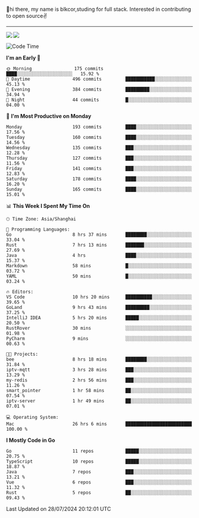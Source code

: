 👋hi there, my name is blkcor,studing for full stack.
Interested in contributing to open source✌️

<hr/>

![](https://github-readme-stats.vercel.app/api?username=blkcor)
<a href="https://github.com/blkcor/github-readme-stats">
    <img align="left" src="https://github-readme-stats.vercel.app/api/top-langs/?username=blkcor&hide=jupyter%20notebook,shaderlab,tex,c%23&langs_count=9" />
</a>


<!--START_SECTION:waka-->
![Code Time](http://img.shields.io/badge/Code%20Time-1%2C205%20hrs%2032%20mins-blue)

**I'm an Early 🐤** 

```text
🌞 Morning                175 commits         ████░░░░░░░░░░░░░░░░░░░░░   15.92 % 
🌆 Daytime                496 commits         ███████████░░░░░░░░░░░░░░   45.13 % 
🌃 Evening                384 commits         █████████░░░░░░░░░░░░░░░░   34.94 % 
🌙 Night                  44 commits          █░░░░░░░░░░░░░░░░░░░░░░░░   04.00 % 
```
📅 **I'm Most Productive on Monday** 

```text
Monday                   193 commits         ████░░░░░░░░░░░░░░░░░░░░░   17.56 % 
Tuesday                  160 commits         ████░░░░░░░░░░░░░░░░░░░░░   14.56 % 
Wednesday                135 commits         ███░░░░░░░░░░░░░░░░░░░░░░   12.28 % 
Thursday                 127 commits         ███░░░░░░░░░░░░░░░░░░░░░░   11.56 % 
Friday                   141 commits         ███░░░░░░░░░░░░░░░░░░░░░░   12.83 % 
Saturday                 178 commits         ████░░░░░░░░░░░░░░░░░░░░░   16.20 % 
Sunday                   165 commits         ████░░░░░░░░░░░░░░░░░░░░░   15.01 % 
```


📊 **This Week I Spent My Time On** 

```text
🕑︎ Time Zone: Asia/Shanghai

💬 Programming Languages: 
Go                       8 hrs 37 mins       ████████░░░░░░░░░░░░░░░░░   33.04 % 
Rust                     7 hrs 13 mins       ███████░░░░░░░░░░░░░░░░░░   27.69 % 
Java                     4 hrs               ████░░░░░░░░░░░░░░░░░░░░░   15.37 % 
Markdown                 58 mins             █░░░░░░░░░░░░░░░░░░░░░░░░   03.72 % 
YAML                     50 mins             █░░░░░░░░░░░░░░░░░░░░░░░░   03.24 % 

🔥 Editors: 
VS Code                  10 hrs 20 mins      ██████████░░░░░░░░░░░░░░░   39.65 % 
GoLand                   9 hrs 43 mins       █████████░░░░░░░░░░░░░░░░   37.25 % 
IntelliJ IDEA            5 hrs 20 mins       █████░░░░░░░░░░░░░░░░░░░░   20.50 % 
RustRover                30 mins             ░░░░░░░░░░░░░░░░░░░░░░░░░   01.98 % 
PyCharm                  9 mins              ░░░░░░░░░░░░░░░░░░░░░░░░░   00.63 % 

🐱‍💻 Projects: 
bee                      8 hrs 18 mins       ████████░░░░░░░░░░░░░░░░░   31.84 % 
iptv-mqtt                3 hrs 28 mins       ███░░░░░░░░░░░░░░░░░░░░░░   13.29 % 
my-redis                 2 hrs 56 mins       ███░░░░░░░░░░░░░░░░░░░░░░   11.26 % 
smart_pointer            1 hr 58 mins        ██░░░░░░░░░░░░░░░░░░░░░░░   07.54 % 
iptv-server              1 hr 49 mins        ██░░░░░░░░░░░░░░░░░░░░░░░   07.01 % 

💻 Operating System: 
Mac                      26 hrs 6 mins       █████████████████████████   100.00 % 
```

**I Mostly Code in Go** 

```text
Go                       11 repos            █████░░░░░░░░░░░░░░░░░░░░   20.75 % 
TypeScript               10 repos            █████░░░░░░░░░░░░░░░░░░░░   18.87 % 
Java                     7 repos             ███░░░░░░░░░░░░░░░░░░░░░░   13.21 % 
Vue                      6 repos             ███░░░░░░░░░░░░░░░░░░░░░░   11.32 % 
Rust                     5 repos             ██░░░░░░░░░░░░░░░░░░░░░░░   09.43 % 
```




 Last Updated on 28/07/2024 20:12:01 UTC
<!--END_SECTION:waka-->


